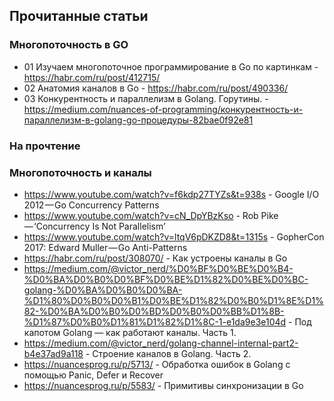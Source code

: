 ## Прочитанные статьи


### Многопоточность в GO

* 01 Изучаем многопоточное программирование в Go по картинкам - https://habr.com/ru/post/412715/
* 02 Анатомия каналов в Go - https://habr.com/ru/post/490336/
* 03 Конкурентность и параллелизм в Golang. Горутины. - https://medium.com/nuances-of-programming/конкурентность-и-параллелизм-в-golang-go-процедуры-82bae0f92e81



### На прочтение



### Многопоточность и каналы

* https://www.youtube.com/watch?v=f6kdp27TYZs&t=938s  - Google I/O 2012 — Go Concurrency Patterns
* https://www.youtube.com/watch?v=cN_DpYBzKso  - Rob Pike — ‘Concurrency Is Not Parallelism’
* https://www.youtube.com/watch?v=ltqV6pDKZD8&t=1315s  - GopherCon 2017: Edward Muller — Go Anti-Patterns
* https://habr.com/ru/post/308070/ - Как устроены каналы в Go
* https://medium.com/@victor_nerd/%D0%BF%D0%BE%D0%B4-%D0%BA%D0%B0%D0%BF%D0%BE%D1%82%D0%BE%D0%BC-golang-%D0%BA%D0%B0%D0%BA-%D1%80%D0%B0%D0%B1%D0%BE%D1%82%D0%B0%D1%8E%D1%82-%D0%BA%D0%B0%D0%BD%D0%B0%D0%BB%D1%8B-%D1%87%D0%B0%D1%81%D1%82%D1%8C-1-e1da9e3e104d - Под капотом Golang — как работают каналы. Часть 1.
* https://medium.com/@victor_nerd/golang-channel-internal-part2-b4e37ad9a118 - Строение каналов в Golang. Часть 2.
* https://nuancesprog.ru/p/5713/ - Обработка ошибок в Golang с помощью Panic, Defer и Recover
* https://nuancesprog.ru/p/5583/ - Примитивы синхронизации в Go
